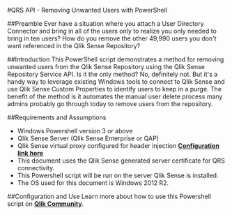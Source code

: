 #QRS API - Removing Unwanted Users with PowerShell

##Preamble
Ever have a situation where you attach a User Directory Connector and bring in all of the users only to realize you only needed to bring in ten users?  How do you remove the other 49,990 users you don't want referenced in the Qlik Sense Repository?

##Introduction
This PowerShell script demonstrates a method for removing unwanted users from the Qlik Sense Repository using the Qlik Sense Repository Service API.  Is it the only method?  No, definitely not.  But it's a handy way to leverage existing Windows tools to connect to Qlik Sense and use Qlik Sense Custom Properties to identify users to keep in a purge.  The benefit of the method is it automates the manual user delete process many admins probably go through today to remove users from the repository.

##Requirements and Assumptions
* Windows Powershell version 3 or above
* Qlik Sense Server (Qlik Sense Enterprise or QAP)
* Qlik Sense virtual proxy configured for header injection **[Configuration link here](https://community.qlik.com/docs/DOC-12331)**
* This document uses the Qlik Sense generated server certificate for QRS connectivity.
* This Powershell script will be run on the server Qlik Sense is installed.
* The OS used for this document is Windows 2012 R2.

##Configuration and Use
Learn more about how to use this Powershell script on **[Qlik Community](https://community.qlik.com/docs/DOC-12332)**.
